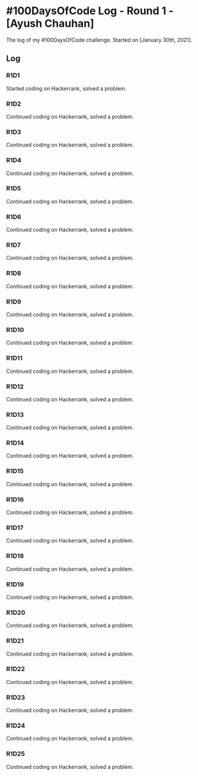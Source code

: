 # #100DaysOfCode Log - Round 1 - [Ayush Chauhan]

The log of my #100DaysOfCode challenge. Started on [January 30th, 2021].

## Log

### R1D1
Started coding on Hackerrank, solved a problem.

### R1D2
Continued coding on Hackerrank, solved a problem.

### R1D3
Continued coding on Hackerrank, solved a problem.

### R1D4
Continued coding on Hackerrank, solved a problem.

### R1D5
Continued coding on Hackerrank, solved a problem.

### R1D6
Continued coding on Hackerrank, solved a problem.

### R1D7
Continued coding on Hackerrank, solved a problem.

### R1D8
Continued coding on Hackerrank, solved a problem.

### R1D9
Continued coding on Hackerrank, solved a problem.

### R1D10
Continued coding on Hackerrank, solved a problem.

### R1D11
Continued coding on Hackerrank, solved a problem.

### R1D12
Continued coding on Hackerrank, solved a problem.

### R1D13
Continued coding on Hackerrank, solved a problem.

### R1D14
Continued coding on Hackerrank, solved a problem.

### R1D15
Continued coding on Hackerrank, solved a problem.

### R1D16
Continued coding on Hackerrank, solved a problem.

### R1D17
Continued coding on Hackerrank, solved a problem.

### R1D18
Continued coding on Hackerrank, solved a problem.

### R1D19
Continued coding on Hackerrank, solved a problem.

### R1D20
Continued coding on Hackerrank, solved a problem.

### R1D21
Continued coding on Hackerrank, solved a problem.

### R1D22
Continued coding on Hackerrank, solved a problem.

### R1D23
Continued coding on Hackerrank, solved a problem.

### R1D24
Continued coding on Hackerrank, solved a problem.

### R1D25
Continued coding on Hackerrank, solved a problem.
